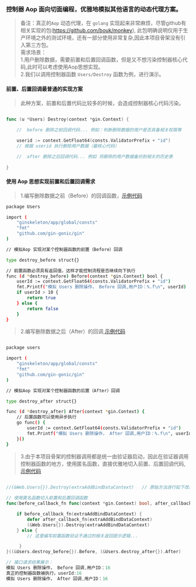 ### 控制器 Aop 面向切面编程，优雅地模拟其他语言的动态代理方案。       
> 备注：真正的`Aop` 动态代理，在 `golang` 实现起来非常麻烦，尽管github有相关实现的包(https://github.com/bouk/monkey), 此包明确说明仅用于生产环境之外的测试环境，还有一部分使用非常复杂,因此本项目骨架没有引入第三方包。  
> 需求场景：  
> 1.用户删除数据，需要前置和后置回调函数，但是又不想污染控制器核心代码,此时可以考虑使用Aop思想实现。   
> 2.我们以调用控制器函数 `Users/Destroy` 函数为例，进行演示。     

#### 前置、后置回调最普通的实现方案 
>   此种方案，前置和后置代码比较多的时候，会造成控制器核心代码污染。     
```go  

func (u *Users) Destroy(context *gin.Context) {
    
    //  before 删除之前回调代码... 例如：判断删除数据的用户是否具备相关权限等

	userid := context.GetFloat64(consts.ValidatorPrefix + "id")
    // 根据 userid 执行删除用户数据（最核心代码）

    //  after 删除之后回调代码... 例如 将删除的用户数据备份到相关的历史表
  
}

```

####  使用 Aop 思想实现前置和后置回调需求      
>   1.编写删除数据之前（Before）的回调函数，[示例代码](../app/aop/users/destroy_before.go)  

```bash
package Users

import (
	"ginskeleton/app/global/consts"
	"fmt"
	"github.com/gin-gonic/gin"
)

// 模拟Aop 实现对某个控制器函数的前置（Before）回调

type destroy_before struct{}

// 前置函数必须具有返回值，这样才能控制流程是否继续向下执行
func (d *destroy_before) Before(context *gin.Context) bool {
	userId := context.GetFloat64(consts.ValidatorPrefix + "id")
	fmt.Printf("模拟 Users 删除操作， Before 回调,用户ID：%.f\n", userId)
	if userId > 10 {
		return true
	} else {
		return false
	}
}

```
>   2.编写删除数据之后（After）的回调,[示例代码](../app/aop/users/destroy_after.go)  

```bash

package users

import (
	"ginskeleton/app/global/consts"
	"fmt"
	"github.com/gin-gonic/gin"
)

// 模拟Aop 实现对某个控制器函数的后置（After）回调

type destroy_after struct{}

func (d *destroy_after) After(context *gin.Context) {
	// 后置函数可以使用异步执行
	go func() {
		userId := context.GetFloat64(consts.ValidatorPrefix + "id")
		fmt.Printf("模拟 Users 删除操作， After 回调,用户ID：%.f\n", userId)
	}()
}


```

>   3.由于本项目骨架的控制器调用都是统一由验证器启动，因此在验证器调用控制器函数的地方，使用匿名函数，直接优雅地切入前置、后置回调代码,[示例代码](../app/http/validator/web/users/destroy.go)   
```go  
         
//(&Web.Users{}).Destroy(extraAddBindDataContext)   // 原始方法进行如下改造  

// 使用匿名函数切入前置和后置回调函数  
func(before_callback_fn func(context *gin.Context) bool, after_callback_fn func(context *gin.Context)) {

    if before_callback_fn(extraAddBindDataContext) {
        defer after_callback_fn(extraAddBindDataContext)
        (&Web.Users{}).Destroy(extraAddBindDataContext)
    } else {
        // 这里编写前置函数验证不通过的相关返回提示逻辑...

     }
}((&Users.destroy_before{}).Before, (&Users.destroy_after{}).After)

// 接口请求结果展示：
模拟 Users 删除操作， Before 回调,用户ID：16
真正的控制器函数被执行，userId:16
模拟 Users 删除操作， After 回调,用户ID：16
``` 


